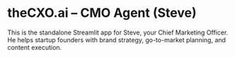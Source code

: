 # theCXO.ai – CMO Agent (Steve)

This is the standalone Streamlit app for Steve, your Chief Marketing Officer.
He helps startup founders with brand strategy, go-to-market planning, and content execution.
